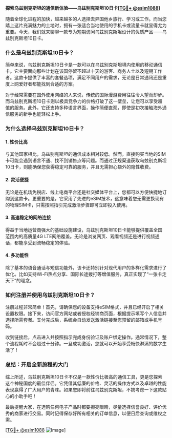 **探索乌兹别克斯坦的通信新体验——乌兹别克斯坦10日卡[[TG💪+ @esim1088](https://t.me/s/esim1088)]**

随着全球化进程的加快，越来越多的人选择去异国他乡旅行、学习或工作。而当您踏上这片充满魅力的土地时，拥有一张适合当地使用的手机卡或流量卡就显得尤为重要。今天，我们就来聊聊一款专为短期访问乌兹别克斯坦设计的优质产品——乌兹别克斯坦10日卡。

### **什么是乌兹别克斯坦10日卡？**

简单来说，乌兹别克斯坦10日卡是一款可以在乌兹别克斯坦境内使用的移动通信卡。它主要面向那些计划在该国停留不超过十天的游客、商务人士以及短期工作者。这款卡提供了丰富的套餐选项，满足不同用户的需求，无论是日常通讯还是重度上网爱好者都能找到合适的方案。

对于经常需要在国外使用网络的人来说，传统的国际漫游费用往往令人望而却步。而乌兹别克斯坦10日卡则以极具竞争力的价格打破了这一壁垒，让您可以享受超值的服务。此外，它还支持多种语言界面，操作简便直观，即使是初次接触海外通信服务的新手也能轻松上手。

### **为什么选择乌兹别克斯坦10日卡？**

#### **1. 性价比高**
与其他国家相比，乌兹别克斯坦的通信成本相对较低。然而，直接购买当地的SIM卡可能会遇到语言不通、找不到销售点等问题。而通过正规渠道获取乌兹别克斯坦10日卡，则能确保您获得稳定可靠的服务，并且无需担心额外的隐性收费。

#### **2. 灵活便捷**
无论是在机场免税店、线上电商平台还是社交媒体平台上，您都可以方便快捷地订购到这款卡。更重要的是，它采用了先进的eSIM技术，这意味着您无需更换现有的物理SIM卡，只需按照指引完成激活步骤即可立即投入使用。

#### **3. 高速稳定的网络连接**
得益于当地运营商强大的基础设施建设，乌兹别克斯坦10日卡能够提供覆盖全国范围内的高质量4G LTE网络覆盖。无论是浏览网页、观看视频还是进行视频通话，都能享受到流畅稳定的体验。

#### **4. 多功能性**
除了基本的语音通话与短信功能外，该卡还特别针对现代用户的多样化需求进行了优化。比如支持Wi-Fi热点分享、国际长途拨打等增值服务，真正实现了“一张卡走天下”的理念。

### **如何注册并使用乌兹别克斯坦10日卡？**

注册过程非常简单！首先，请确保您的设备支持eSIM格式，并且已经开启了相关设置权限。接下来，访问官方网站或者授权经销商页面，根据提示填写个人信息并选择所需套餐。支付完成后，系统会自动发送激活链接至您预留的邮箱或手机号码。

收到链接后，点击进入并按照指示完成身份验证及账户绑定操作。通常情况下，整个流程耗时不会超过十分钟。一旦成功激活，您就可以开始享受畅快淋漓的数字生活了！

### **总结：开启全新旅程的大门**

综上所述，乌兹别克斯坦10日卡不仅是一款性价比极高的通信工具，更是您探索这个神秘国度的最佳伴侣。它凭借其低廉的价格、灵活的操作方式以及卓越的性能表现赢得了广大用户的青睐。如果您即将前往乌兹别克斯坦，不妨考虑一下这款贴心的小助手吧！

最后提醒大家，在选购任何电子产品时都要擦亮眼睛，尽量选择信誉良好、评价优秀的商家进行交易。同时记得保存好所有相关的订单信息，以便日后查询或维权之需。

[[TG💪+ @esim1088](https://t.me/s/esim1088) ![Image](https://i.postimg.cc/4NQfJmqS/Snipaste-2025-05-13-00-14-12.png)]